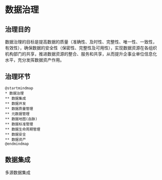 # 数据治理

## 治理目的

  数据治理的目标是提高数据的质量（准确性、及时性、完整性、唯一性、一致性，有效性），确保数据的安全性（保密性、完整性及可用性），实现数据资源在各组织机构部门的共享，推进数据资源的整合、服务和共享，从而提升企事业单位信息化水平，充分发挥数据资产作用。

## 治理环节

```puml
@startmindmap
* 数据治理
** 数据集成
** 数据开发
** 数据质量管理
** 元数据管理
** 数据地图(血脉)
** 数据标准管理
** 数据生命周期管理
** 数据安全
** 数据资产
@endmindmap
```

## 数据集成
多源数据集成
